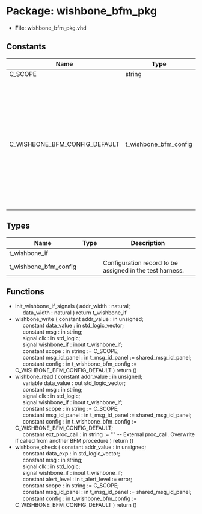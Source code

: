 # Package: wishbone_bfm_pkg

- **File**: wishbone_bfm_pkg.vhd
## Constants

| Name                          | Type                  | Value                                                                                                                                                                                                                                                                                                                                                                                                                                                                                                                                                                                                                                                                                                                                                                                                                                                                           | Description                                 |
| ----------------------------- | --------------------- | ------------------------------------------------------------------------------------------------------------------------------------------------------------------------------------------------------------------------------------------------------------------------------------------------------------------------------------------------------------------------------------------------------------------------------------------------------------------------------------------------------------------------------------------------------------------------------------------------------------------------------------------------------------------------------------------------------------------------------------------------------------------------------------------------------------------------------------------------------------------------------- | ------------------------------------------- |
| C_SCOPE                       | string                |  "WISHBONE BFM"                                                                                                                                                                                                                                                                                                                                                                                                                                                                                                                                                                                                                                                                                                                                                                                                                                                                 |                                             |
| C_WISHBONE_BFM_CONFIG_DEFAULT | t_wishbone_bfm_config |  (     max_wait_cycles             => 10,<br><span style="padding-left:20px">     max_wait_cycles_severity    => failure,<br><span style="padding-left:20px">     clock_period                => -1 ns,<br><span style="padding-left:20px">     clock_period_margin         => 0 ns,<br><span style="padding-left:20px">     clock_margin_severity       => TB_ERROR,<br><span style="padding-left:20px">     setup_time                  => -1 ns,<br><span style="padding-left:20px">     hold_time                   => -1 ns,<br><span style="padding-left:20px">     match_strictness            => MATCH_EXACT,<br><span style="padding-left:20px">     id_for_bfm                  => ID_BFM,<br><span style="padding-left:20px">     id_for_bfm_wait             => ID_BFM_WAIT,<br><span style="padding-left:20px">     id_for_bfm_poll             => ID_BFM_POLL   ) | Define the default value for the BFM config |
## Types

| Name                  | Type | Description                                              |
| --------------------- | ---- | -------------------------------------------------------- |
| t_wishbone_if         |      |                                                          |
| t_wishbone_bfm_config |      | Configuration record to be assigned in the test harness. |
## Functions
- init_wishbone_if_signals <font id="function_arguments">( addr_width : natural;<br><span style="padding-left:20px"> data_width : natural ) </font> <font id="function_return">return t_wishbone_if </font>
- wishbone_write <font id="function_arguments">( constant addr_value       : in  unsigned;<br><span style="padding-left:20px"> constant data_value       : in  std_logic_vector;<br><span style="padding-left:20px"> constant msg              : in  string;<br><span style="padding-left:20px"> signal clk                : in  std_logic;<br><span style="padding-left:20px"> signal wishbone_if        : inout t_wishbone_if;<br><span style="padding-left:20px"> constant scope            : in  string                    := C_SCOPE;<br><span style="padding-left:20px"> constant msg_id_panel     : in  t_msg_id_panel            := shared_msg_id_panel;<br><span style="padding-left:20px"> constant config           : in  t_wishbone_bfm_config     := C_WISHBONE_BFM_CONFIG_DEFAULT ) </font> <font id="function_return">return ()</font>
- wishbone_read <font id="function_arguments">( constant addr_value       : in  unsigned;<br><span style="padding-left:20px"> variable data_value       : out std_logic_vector;<br><span style="padding-left:20px"> constant msg              : in  string;<br><span style="padding-left:20px"> signal clk                : in  std_logic;<br><span style="padding-left:20px"> signal wishbone_if        : inout t_wishbone_if;<br><span style="padding-left:20px"> constant scope            : in  string                    := C_SCOPE;<br><span style="padding-left:20px"> constant msg_id_panel     : in  t_msg_id_panel            := shared_msg_id_panel;<br><span style="padding-left:20px"> constant config           : in  t_wishbone_bfm_config     := C_WISHBONE_BFM_CONFIG_DEFAULT;<br><span style="padding-left:20px"> constant ext_proc_call    : in  string                    := ""  -- External proc_call. Overwrite if called from another BFM procedure ) </font> <font id="function_return">return ()</font>
- wishbone_check <font id="function_arguments">( constant addr_value       : in  unsigned;<br><span style="padding-left:20px"> constant data_exp         : in  std_logic_vector;<br><span style="padding-left:20px"> constant msg              : in  string;<br><span style="padding-left:20px"> signal clk                : in  std_logic;<br><span style="padding-left:20px"> signal wishbone_if        : inout t_wishbone_if;<br><span style="padding-left:20px"> constant alert_level      : in  t_alert_level             := error;<br><span style="padding-left:20px"> constant scope            : in  string                    := C_SCOPE;<br><span style="padding-left:20px"> constant msg_id_panel     : in  t_msg_id_panel            := shared_msg_id_panel;<br><span style="padding-left:20px"> constant config           : in  t_wishbone_bfm_config     := C_WISHBONE_BFM_CONFIG_DEFAULT ) </font> <font id="function_return">return ()</font>
